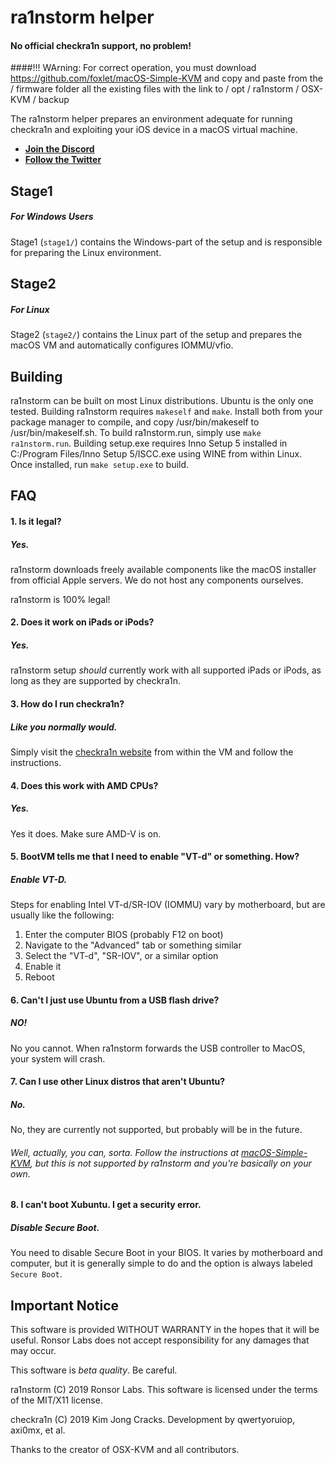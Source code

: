 # ra1nstorm helper

#### No official checkra1n support, no problem!

####!!! WArning: For correct operation, you must download
https://github.com/foxlet/macOS-Simple-KVM and copy and paste from the /
firmware folder all the existing files with the link to / opt / ra1nstorm /
OSX-KVM / backup

The ra1nstorm helper prepares an environment adequate for running checkra1n and
exploiting your iOS device in a macOS virtual machine.

- **[Join the Discord](https://discord.gg/e9W8cv8)**
- **[Follow the Twitter](https://twitter.com/realra1nstorm)**

## Stage1

##### For Windows Users

Stage1 (`stage1/`) contains the Windows-part of the setup and is responsible for
preparing the Linux environment.

## Stage2

##### For Linux

Stage2 (`stage2/`) contains the Linux part of the setup and prepares the macOS
VM and automatically configures IOMMU/vfio.

## Building

ra1nstorm can be built on most Linux distributions. Ubuntu is the only one
tested. Building ra1nstorm requires `makeself` and `make`. Install both from
your package manager to compile, and copy /usr/bin/makeself to
/usr/bin/makeself.sh. To build ra1nstorm.run, simply use `make ra1nstorm.run`.
Building setup.exe requires Inno Setup 5 installed in C:/Program Files/Inno
Setup 5/ISCC.exe using WINE from within Linux. Once installed, run
`make setup.exe` to build.

## FAQ

#### 1. Is it legal?

##### Yes.

ra1nstorm downloads freely available components like the macOS installer from
official Apple servers. We do not host any components ourselves.

ra1nstorm is 100% legal!

#### 2. Does it work on iPads or iPods?

##### Yes.

ra1nstorm setup _should_ currently work with all supported iPads or iPods, as
long as they are supported by checkra1n.

#### 3. How do I run checkra1n?

##### Like you normally would.

Simply visit the [checkra1n website](https://checkra.in) from within the VM and
follow the instructions.

#### 4. Does this work with AMD CPUs?

##### Yes.

Yes it does. Make sure AMD-V is on.

#### 5. BootVM tells me that I need to enable "VT-d" or something. How?

##### Enable VT-D.

Steps for enabling Intel VT-d/SR-IOV (IOMMU) vary by motherboard, but are
usually like the following:

1. Enter the computer BIOS (probably F12 on boot)
2. Navigate to the "Advanced" tab or something similar
3. Select the "VT-d", "SR-IOV", or a similar option
4. Enable it
5. Reboot

#### 6. Can't I just use Ubuntu from a USB flash drive?

##### NO!

No you cannot. When ra1nstorm forwards the USB controller to MacOS, your system
will crash.

#### 7. Can I use other Linux distros that aren't Ubuntu?

##### No.

No, they are currently not supported, but probably will be in the future.

###### Well, actually, you can, sorta. Follow the instructions at [macOS-Simple-KVM](https://github.com/foxlet/macOS-Simple-KVM), but this is not supported by ra1nstorm and you're basically on your own.

#### 8. I can't boot Xubuntu. I get a security error.

##### Disable Secure Boot.

You need to disable Secure Boot in your BIOS. It varies by motherboard and
computer, but it is generally simple to do and the option is always labeled
`Secure Boot`.

## Important Notice

This software is provided WITHOUT WARRANTY in the hopes that it will be useful.
Ronsor Labs does not accept responsibility for any damages that may occur.

This software is _beta quality_. Be careful.

ra1nstorm (C) 2019 Ronsor Labs. This software is licensed under the terms of the
MIT/X11 license.

checkra1n (C) 2019 Kim Jong Cracks. Development by qwertyoruiop, axi0mx, et al.

Thanks to the creator of OSX-KVM and all contributors.
